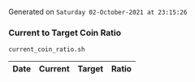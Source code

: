 Generated on `Saturday 02-October-2021 at 23:15:26`

### Current to Target Coin Ratio
`current_coin_ratio.sh`

Date|Current|Target|Ratio
---|---|---|---

